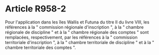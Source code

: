 # Article R958-2

Pour l'application dans les îles Wallis et Futuna du titre II du livre VIII, les références à la " commission régionale d'inscription ", à la " chambre régionale de discipline " et à la " chambre régionale des comptes " sont remplacées, respectivement, par les références à la " commission territoriale d'inscription ", à la " chambre territoriale de discipline " et à la " chambre territoriale des comptes ".
